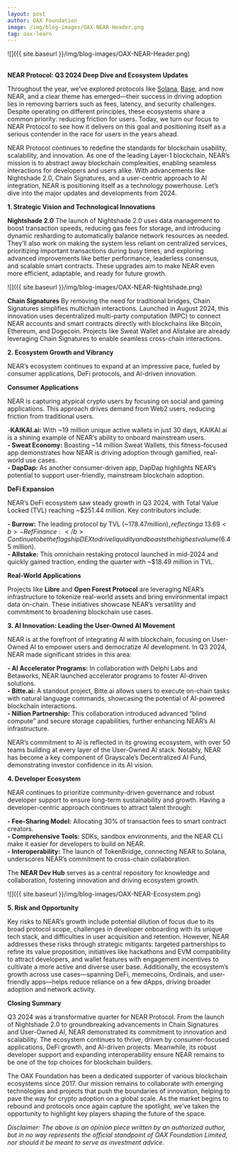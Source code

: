 ```yaml
---
layout: post
author: OAX Foundation
image: /img/blog-images/OAX-NEAR-Header.png
tag: oax-learn
---
```


![]({{ site.baseurl }}/img/blog-images/OAX-NEAR-Header.png)

<br><b>NEAR Protocol: Q3 2024 Deep Dive and Ecosystem Updates</b>

Throughout the year, we’ve explored protocols like <a href="https://www.oax.org/2024/10/21/Highlights-and-Milestones-of-the-Growing-Solana-Ecosystem.html">Solana</a>, <a href="https://www.oax.org/2024/04/22/Key-Highlights-of-the-Base-Ecosystem.html">Base</a>, and now NEAR, and a clear theme has emerged—their success in driving adoption lies in removing barriers such as fees, latency, and security challenges. Despite operating on different principles, these ecosystems share a common priority: reducing friction for users. Today, we turn our focus to NEAR Protocol to see how it delivers on this goal and positioning itself as a serious contender in the race for users in the years ahead.

NEAR Protocol continues to redefine the standards for blockchain usability, scalability, and innovation. As one of the leading Layer-1 blockchain, NEAR’s mission is to abstract away blockchain complexities, enabling seamless interactions for developers and users alike. With advancements like Nightshade 2.0, Chain Signatures, and a user-centric approach to AI integration, NEAR is positioning itself as a technology powerhouse. Let’s dive into the major updates and developments from 2024.

<b>1. Strategic Vision and Technological Innovations</b>

<b>Nightshade 2.0</b>
The launch of Nightshade 2.0 uses data management to boost transaction speeds, reducing gas fees for storage, and introducing dynamic resharding to automatically balance network resources as needed. They’ll also work on making the system less reliant on centralized services, prioritizing important transactions during busy times, and exploring advanced improvements like better performance, leaderless consensus, and scalable smart contracts. These upgrades aim to make NEAR even more efficient, adaptable, and ready for future growth.

![]({{ site.baseurl }}/img/blog-images/OAX-NEAR-Nightshade.png)

<b>Chain Signatures</b>
By removing the need for traditional bridges, Chain Signatures simplifies multichain interactions. Launched in August 2024, this innovation uses decentralized multi-party computation (MPC) to connect NEAR accounts and smart contracts directly with blockchains like Bitcoin, Ethereum, and Dogecoin. Projects like Sweat Wallet and Allstake are already leveraging Chain Signatures to enable seamless cross-chain interactions.

<b>2. Ecosystem Growth and Vibrancy</b>

NEAR’s ecosystem continues to expand at an impressive pace, fueled by consumer applications, DeFi protocols, and AI-driven innovation.

<b>Consumer Applications</b>

NEAR is capturing atypical crypto users by focusing on social and gaming applications. This approach drives demand from Web2 users, reducing friction from traditional users. 

-<b>KAIKAI.ai:</b> With ~19 million unique active wallets in just 30 days, KAIKAI.ai is a shining example of NEAR’s ability to onboard mainstream users.<br>
<b>- Sweat Economy:</b> Boasting ~14 million Sweat Wallets, this fitness-focused app demonstrates how NEAR is driving adoption through gamified, real-world use cases.<br>
<b>- DapDap:</b> As another consumer-driven app, DapDap highlights NEAR’s potential to support user-friendly, mainstream blockchain adoption.

<b>DeFi Expansion</b>

NEAR’s DeFi ecosystem saw steady growth in Q3 2024, with Total Value Locked (TVL) reaching ~$251.44 million. Key contributors include:

<b>- Burrow:</b> The leading protocol by TVL (~$178.47 million), reflecting a ~13.69% QoQ increase.<br>
<b>- Ref Finance:</b> Continue to be the flagship DEX to drive liquidity and boasts the highest volume ($6.45 million).<br>
<b>- Allstake:</b> This omnichain restaking protocol launched in mid-2024 and quickly gained traction, ending the quarter with ~$18.49 million in TVL.

<b>Real-World Applications</b>

Projects like <b>Libre</b> and <b>Open Forest Protocol</b> are leveraging NEAR’s infrastructure to tokenize real-world assets and bring environmental impact data on-chain. These initiatives showcase NEAR’s versatility and commitment to broadening blockchain use cases.

<b>3. AI Innovation: Leading the User-Owned AI Movement</b>

NEAR is at the forefront of integrating AI with blockchain, focusing on User-Owned AI to empower users and democratize AI development. In Q3 2024, NEAR made significant strides in this area:

<b>- AI Accelerator Programs:</b> In collaboration with Delphi Labs and Betaworks, NEAR launched accelerator programs to foster AI-driven solutions.<br>
<b>- Bitte.ai:</b> A standout project, Bitte.ai allows users to execute on-chain tasks with natural language commands, showcasing the potential of AI-powered blockchain interactions.<br>
<b>- Nillion Partnership:</b> This collaboration introduced advanced “blind compute” and secure storage capabilities, further enhancing NEAR’s AI infrastructure.<br>

NEAR’s commitment to AI is reflected in its growing ecosystem, with over 50 teams building at every layer of the User-Owned AI stack. Notably, NEAR has become a key component of <bg>Grayscale’s Decentralized AI Fund</b>, demonstrating investor confidence in its AI vision.

<b>4. Developer Ecosystem</b>

NEAR continues to prioritize community-driven governance and robust developer support to ensure long-term sustainability and growth. Having a developer-centric approach continues to attract talent through:

<b>- Fee-Sharing Model:</b> Allocating 30% of transaction fees to smart contract creators.<br>
<b>- Comprehensive Tools:</b> SDKs, sandbox environments, and the NEAR CLI make it easier for developers to build on NEAR.<br>
<b>- Interoperability:</b> The launch of TokenBridge, connecting NEAR to Solana, underscores NEAR’s commitment to cross-chain collaboration.<br>

The <b>NEAR Dev Hub</b> serves as a central repository for knowledge and collaboration, fostering innovation and driving ecosystem growth.

![]({{ site.baseurl }}/img/blog-images/OAX-NEAR-Ecosystem.png)

<b>5. Risk and Opportunity</b>

Key risks to NEAR’s growth include potential dilution of focus due to its broad protocol scope, challenges in developer onboarding with its unique tech stack, and difficulties in user acquisition and retention. However, NEAR addresses these risks through strategic mitigants: targeted partnerships to refine its value proposition, initiatives like hackathons and EVM compatibility to attract developers, and wallet features with engagement incentives to cultivate a more active and diverse user base. Additionally, the ecosystem’s growth across use cases—spanning DeFi, memecoins, Ordinals, and user-friendly apps—helps reduce reliance on a few dApps, driving broader adoption and network activity.

<b>Closing Summary</b>

Q3 2024 was a transformative quarter for NEAR Protocol. From the launch of Nightshade 2.0 to groundbreaking advancements in Chain Signatures and User-Owned AI, NEAR demonstrated its commitment to innovation and scalability.  The ecosystem continues to thrive, driven by consumer-focused applications, DeFi growth, and AI-driven projects. Meanwhile, its robust developer support and expanding interoperability ensure NEAR remains to be one of the top choices for blockchain builders.

The OAX Foundation has been a dedicated supporter of various blockchain ecosystems since 2017. Our mission remains to collaborate with emerging technologies and projects that push the boundaries of innovation, helping to pave the way for crypto adoption on a global scale. As the market begins to rebound and protocols once again capture the spotlight, we’ve taken the opportunity to highlight key players shaping the future of the space.

<i>Disclaimer: The above is an opinion piece written by an authorized author, but in no way represents the official standpoint of OAX Foundation Limited, nor should it be meant to serve as investment advice.</i>

